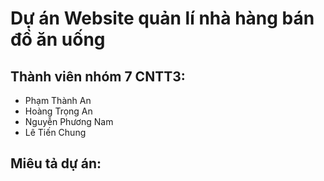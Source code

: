 # Dự án Website quản lí nhà hàng bán đồ ăn uống

## Thành viên nhóm 7 CNTT3:
- Phạm Thành An
- Hoàng Trọng An
- Nguyễn Phương Nam
- Lê Tiến Chung

## Miêu tả dự án:
